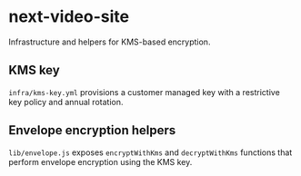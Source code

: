 # next-video-site

Infrastructure and helpers for KMS-based encryption.

## KMS key

`infra/kms-key.yml` provisions a customer managed key with a restrictive key policy and annual rotation.

## Envelope encryption helpers

`lib/envelope.js` exposes `encryptWithKms` and `decryptWithKms` functions that perform envelope encryption using the KMS key.
